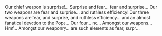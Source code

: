 
Our chief weapon is surprise!... Surprise and fear... fear and surprise... Our two weapons are fear and surprise... and ruthless efficiency! Our three weapons are fear, and surprise, and ruthless efficiency... and an almost fanatical devotion to the Pope... Our four... no... Amongst our weapons... Hmf... Amongst our weaponry... are such elements as fear, surpr...
